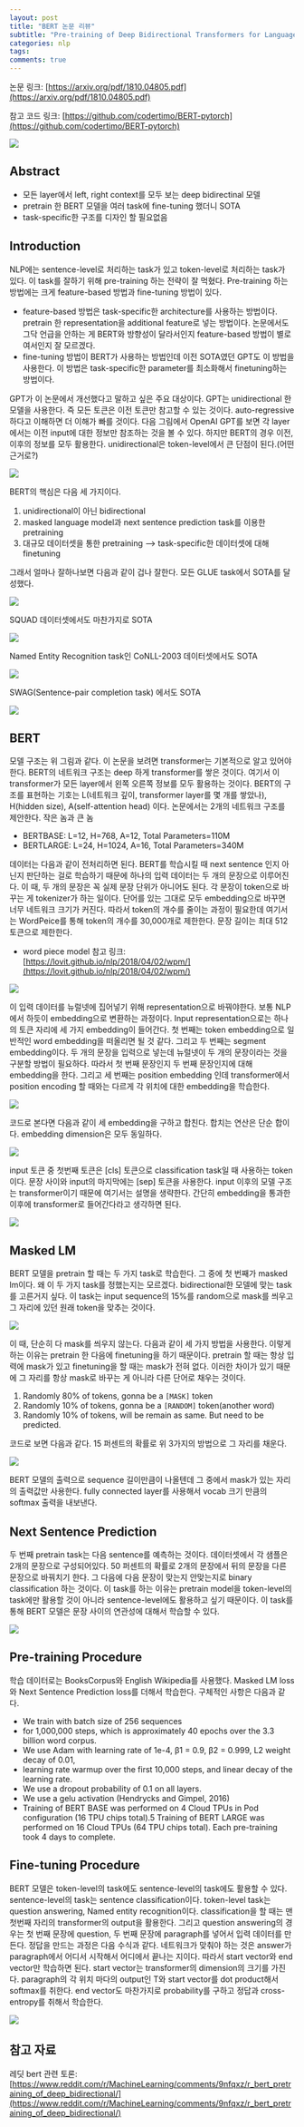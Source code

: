 ```yaml
---
layout: post
title: "BERT 논문 리뷰"
subtitle: "Pre-training of Deep Bidirectional Transformers for Language Understanding"
categories: nlp
tags: 
comments: true
---
```


논문 링크: [https://arxiv.org/pdf/1810.04805.pdf](https://arxiv.org/pdf/1810.04805.pdf)

참고 코드 링크: [https://github.com/codertimo/BERT-pytorch](https://github.com/codertimo/BERT-pytorch)

<img src="https://www.dropbox.com/s/8p2vpf3rhjcngrx/Screenshot%202019-05-08%2023.00.58.png?dl=1">


## Abstract

- 모든 layer에서 left, right context를 모두 보는 deep bidirectinal 모델
- pretrain 한 BERT 모델을 여러 task에 fine-tuning 했더니 SOTA
- task-specific한 구조를 디자인 할 필요없음

## Introduction

NLP에는 sentence-level로 처리하는 task가 있고 token-level로 처리하는 task가 있다. 이 task를 잘하기 위해 pre-training 하는 전략이 잘 먹혔다. Pre-training 하는 방법에는 크게 feature-based 방법과 fine-tuning 방법이 있다. 

- feature-based 방법은 task-specific한 architecture를 사용하는 방법이다. pretrain 한 representation을 additional feature로 넣는 방법이다. 논문에서도 그닥 언급을 안하는 게 BERT와 방향성이 달라서인지 feature-based 방법이 별로여서인지 잘 모르겠다.
- fine-tuning 방법이 BERT가 사용하는 방법인데 이전 SOTA였던 GPT도 이 방법을 사용한다. 이 방법은 task-specific한 parameter를 최소화해서 finetuning하는 방법이다.

GPT가 이 논문에서 개선했다고 말하고 싶은 주요 대상이다. GPT는 unidirectional 한 모델을 사용한다. 즉 모든 토큰은 이전 토큰만 참고할 수 있는 것이다. auto-regressive하다고 이해하면 더 이해가 빠를 것이다. 다음 그림에서 OpenAI GPT를 보면 각 layer에서는 이전 input에 대한 정보만 참조하는 것을 볼 수 있다. 하지만 BERT의 경우 이전, 이후의 정보를 모두 활용한다. unidirectional은 token-level에서 큰 단점이 된다.(어떤 근거로?)

<img src="https://www.dropbox.com/s/wnf6wyhr4xqw3sg/Screenshot%202019-05-08%2023.01.29.png?dl=1">

BERT의 핵심은 다음 세 가지이다.

1. unidirectional이 아닌 bidirectional
2. masked language model과 next sentence prediction task를 이용한 pretraining
3. 대규모 데이터셋을 통한 pretraining —> task-specific한 데이터셋에 대해 finetuning

그래서 얼마나 잘하나보면 다음과 같이 겁나 잘한다. 모든 GLUE task에서 SOTA를 달성했다.

<img src="https://www.dropbox.com/s/wb10rowfny0ituj/Screenshot%202019-05-08%2023.02.08.png?dl=1">

SQUAD 데이터셋에서도 마찬가지로 SOTA

<img src="https://www.dropbox.com/s/paglisu9mc38tmb/Screenshot%202019-05-08%2023.02.29.png?dl=1">

Named Entity Recognition task인 CoNLL-2003 데이터셋에서도 SOTA

<img src="https://www.dropbox.com/s/zz3s5a1x7m6ys8t/Screenshot%202019-05-08%2023.02.58.png?dl=1">

SWAG(Sentence-pair completion task) 에서도 SOTA

<img src="https://www.dropbox.com/s/xfwzeqtfe7vy70p/Screenshot%202019-05-08%2023.03.13.png?dl=1">


## BERT

모델 구조는 위 그림과 같다. 이 논문을 보려면 transformer는 기본적으로 알고 있어야한다. BERT의 네트워크 구조는 deep 하게 transformer를 쌓은 것이다. 여기서 이 transformer가 모든 layer에서 왼쪽 오른쪽 정보를 모두 활용하는 것이다. BERT의 구조를 표현하는 기호는 L(네트워크 깊이, transformer layer를 몇 개를 쌓았나), H(hidden size), A(self-attention head) 이다. 논문에서는 2개의 네트워크 구조를 제안한다. 작은 놈과 큰 놈

- BERTBASE: L=12, H=768, A=12, Total Parameters=110M
- BERTLARGE: L=24, H=1024, A=16, Total Parameters=340M

데이터는 다음과 같이 전처리하면 된다. BERT를 학습시킬 때 next sentence 인지 아닌지 판단하는 걸로 학습하기 때문에 하나의 입력 데이터는 두 개의 문장으로 이루어진다. 이 때, 두 개의 문장은 꼭 실제 문장 단위가 아니어도 된다. 각 문장이 token으로 바꾸는 게 tokenizer가 하는 일이다. 단어를 있는 그대로 모두 embedding으로 바꾸면 너무 네트워크 크기가 커진다. 따라서 token의 개수를 줄이는 과정이 필요한데 여기서는 WordPeice를 통해 token의 개수를 30,000개로 제한한다. 문장 길이는 최대 512 토큰으로 제한한다.

- word piece model 참고 링크: [https://lovit.github.io/nlp/2018/04/02/wpm/](https://lovit.github.io/nlp/2018/04/02/wpm/)

<img src="https://www.dropbox.com/s/smw4jee8m2wy9zd/Screenshot%202019-05-08%2023.03.45.png?dl=1">


이 입력 데이터를 뉴럴넷에 집어넣기 위해 representation으로 바꿔야한다. 보통 NLP에서 하듯이 embedding으로 변환하는 과정이다. Input representation으로는 하나의 토큰 자리에 세 가지 embedding이 들어간다. 첫 번째는 token embedding으로 일반적인 word embedding을 떠올리면 될 것 같다. 그리고 두 번째는 segment embedding이다. 두 개의 문장을 입력으로 넣는데 뉴럴넷이 두 개의 문장이라는 것을 구분할 방법이 필요하다. 따라서 첫 번째 문장인지 두 번째 문장인지에 대해 embedding을 한다. 그리고 세 번째는 position embedding 인데 transformer에서 position encoding 할 때와는 다르게 각 위치에 대한 embedding을 학습한다.

<img src="https://www.dropbox.com/s/zwtnj68rbay95j6/Screenshot%202019-05-08%2023.04.15.png?dl=1">

코드로 본다면 다음과 같이 세 embedding을 구하고 합친다. 합치는 연산은 단순 합이다. embedding dimension은 모두 동일하다. 

<img src="https://www.dropbox.com/s/037h4xykpl8c6j7/Screenshot%202019-05-08%2023.05.15.png?dl=1">

input 토큰 중 첫번째 토큰은 [cls] 토큰으로 classification task일 때 사용하는 token 이다. 문장 사이와 input의 마지막에는 [sep] 토큰을 사용한다. input 이후의 모델 구조는 transformer이기 때문에 여기서는 설명을 생략한다. 간단히 embedding을 통과한 이후에 transformer로 들어간다라고 생각하면 된다. 

<img src="https://www.dropbox.com/s/739qc6pymetmpql/Screenshot%202019-05-08%2023.05.34.png?dl=1">


## Masked LM

BERT 모델을 pretrain 할 때는 두 가지 task로 학습한다. 그 중에 첫 번째가 masked lm이다. 왜 이 두 가지 task를 정했는지는 모르겠다. bidirectional한 모델에 맞는 task를 고른거지 싶다. 이 task는 input sequence의 15%를 random으로 mask를 씌우고 그 자리에 있던 원래 token을 맞추는 것이다. 

<img src="https://www.dropbox.com/s/1vzx64dtw3aevnk/Screenshot%202019-05-08%2023.05.53.png?dl=1">

이 때, 단순히 다 mask를 씌우지 않는다. 다음과 같이 세 가지 방법을 사용한다. 이렇게 하는 이유는 pretrain 한 다음에 finetuning을 하기 때문이다. pretrain 할 때는 항상 입력에 mask가 있고 finetuning을 할 때는 mask가 전혀 없다. 이러한 차이가 있기 때문에 그 자리를 항상 mask로 바꾸는 게 아니라 다른 단어로 채우는 것이다. 

1. Randomly 80% of tokens, gonna be a `[MASK]` token
2. Randomly 10% of tokens, gonna be a `[RANDOM]` token(another word)
3. Randomly 10% of tokens, will be remain as same. But need to be predicted.

코드로 보면 다음과 같다. 15 퍼센트의 확률로 위 3가지의 방법으로 그 자리를 채운다.

<img src="https://www.dropbox.com/s/1vzx64dtw3aevnk/Screenshot%202019-05-08%2023.05.53.png?dl=1">

BERT 모델의 출력으로 sequence 길이만큼이 나올텐데 그 중에서 mask가 있는 자리의 출력값만 사용한다. fully connected layer를 사용해서 vocab 크기 만큼의 softmax 출력을 내보낸다.

## Next Sentence Prediction

두 번째 pretrain task는 다음 sentence를 예측하는 것이다. 데이터셋에서 각 샘플은 2개의 문장으로 구성되어있다. 50 퍼센트의 확률로 2개의 문장에서 뒤의 문장을 다른 문장으로 바꿔치기 한다. 그 다음에 다음 문장이 맞는지 안맞는지로 binary classification 하는 것이다. 이 task를 하는 이유는 pretrain model을 token-level의 task에만 활용할 것이 아니라 sentence-level에도 활용하고 싶기 때문이다. 이 task를 통해 BERT 모델은 문장 사이의 연관성에 대해서 학습할 수 있다.

<img src="https://www.dropbox.com/s/iq02l1bs9oululi/Screenshot%202019-05-08%2023.06.34.png?dl=1">


## Pre-training Procedure

학습 데이터로는 BooksCorpus와 English Wikipedia를 사용했다. Masked LM loss와 Next Sentence Prediction loss를 더해서 학습한다. 구체적인 사항은 다음과 같다.

- We train with batch size of 256 sequences
- for 1,000,000 steps, which is approximately 40
epochs over the 3.3 billion word corpus.
- We use Adam with learning rate of 1e-4, β1 = 0.9,
β2 = 0.999, L2 weight decay of 0.01,
- learning rate warmup over the first 10,000 steps, and linear
decay of the learning rate.
- We use a dropout probability of 0.1 on all layers.
- We use a gelu activation (Hendrycks and Gimpel, 2016)
- Training of BERT BASE was performed on 4 Cloud TPUs in Pod configuration (16 TPU chips total).5 Training of BERT LARGE was performed on 16 Cloud TPUs (64 TPU chips total). Each pre-training took 4 days to complete.

## Fine-tuning Procedure

BERT 모델은 token-level의 task에도 sentence-level의 task에도 활용할 수 있다. sentence-level의 task는 sentence classification이다. token-level task는 question answering, Named entity recognition이다. classification을 할 때는 맨 첫번째 자리의 transformer의 output을 활용한다. 그리고 question answering의 경우는 첫 번째 문장에 question, 두 번째 문장에 paragraph를 넣어서 입력 데이터를 만든다. 정답을 만드는 과정은 다음 수식과 같다. 네트워크가 맞춰야 하는 것은 answer가 paragraph에서 어디서 시작해서 어디에서 끝나는 지이다. 따라서 start vector와 end vector만 학습하면 된다. start vector는 transformer의 dimension의 크기를 가진다. paragraph의 각 위치 마다의 output인 T와 start vector를 dot product해서 softmax를 취한다. end vector도 마찬가지로 probability를 구하고 정답과 cross-entropy를 취해서 학습한다. 

<img src="https://www.dropbox.com/s/1prhl3jrs0ckyyo/Screenshot%202019-05-08%2023.07.13.png?dl=1">

## 참고 자료

레딧 bert 관련 토론: [https://www.reddit.com/r/MachineLearning/comments/9nfqxz/r_bert_pretraining_of_deep_bidirectional/](https://www.reddit.com/r/MachineLearning/comments/9nfqxz/r_bert_pretraining_of_deep_bidirectional/)